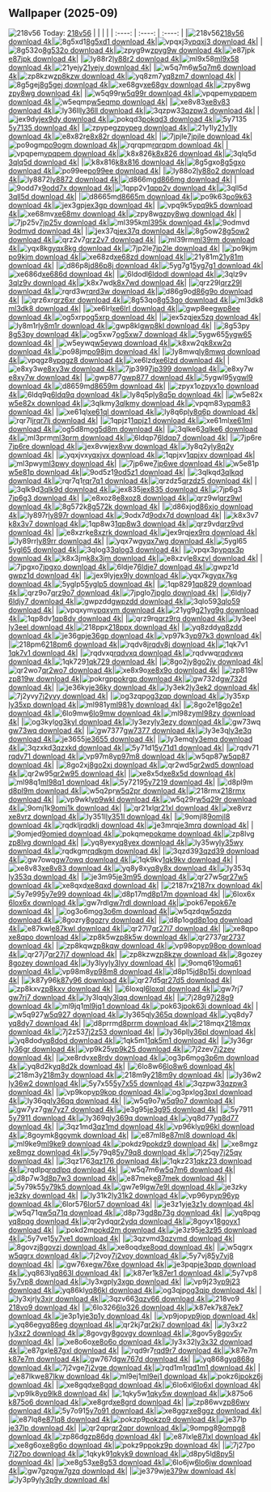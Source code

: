 ## Wallpaper (2025-09)
![218v56](https://w.wallhaven.cc/full/21/wallhaven-218v56.jpg) Today: [218v56](https://th.wallhaven.cc/small/21/218v56.jpg)
|      |      |      |
| :----: | :----: | :----: |
|![218v56](https://th.wallhaven.cc/small/21/218v56.jpg)[218v56 download 4k](https://wallhaven.cc/w/218v56)|![8g5xd1](https://th.wallhaven.cc/small/8g/8g5xd1.jpg)[8g5xd1 download 4k](https://wallhaven.cc/w/8g5xd1)|![vpqxj3](https://th.wallhaven.cc/small/vp/vpqxj3.jpg)[vpqxj3 download 4k](https://wallhaven.cc/w/vpqxj3)|
|![8g532o](https://th.wallhaven.cc/small/8g/8g532o.jpg)[8g532o download 4k](https://wallhaven.cc/w/8g532o)|![zpyg9w](https://th.wallhaven.cc/small/zp/zpyg9w.jpg)[zpyg9w download 4k](https://wallhaven.cc/w/zpyg9w)|![e87jpk](https://th.wallhaven.cc/small/e8/e87jpk.jpg)[e87jpk download 4k](https://wallhaven.cc/w/e87jpk)|
|![ly88r2](https://th.wallhaven.cc/small/ly/ly88r2.jpg)[ly88r2 download 4k](https://wallhaven.cc/w/ly88r2)|![ml9x58](https://th.wallhaven.cc/small/ml/ml9x58.jpg)[ml9x58 download 4k](https://wallhaven.cc/w/ml9x58)|![21yejy](https://th.wallhaven.cc/small/21/21yejy.jpg)[21yejy download 4k](https://wallhaven.cc/w/21yejy)|
|![w5q7m6](https://th.wallhaven.cc/small/w5/w5q7m6.jpg)[w5q7m6 download 4k](https://wallhaven.cc/w/w5q7m6)|![zp8kzw](https://th.wallhaven.cc/small/zp/zp8kzw.jpg)[zp8kzw download 4k](https://wallhaven.cc/w/zp8kzw)|![yq8zm7](https://th.wallhaven.cc/small/yq/yq8zm7.jpg)[yq8zm7 download 4k](https://wallhaven.cc/w/yq8zm7)|
|![8g5gej](https://th.wallhaven.cc/small/8g/8g5gej.jpg)[8g5gej download 4k](https://wallhaven.cc/w/8g5gej)|![xe68gv](https://th.wallhaven.cc/small/xe/xe68gv.jpg)[xe68gv download 4k](https://wallhaven.cc/w/xe68gv)|![zpy8wg](https://th.wallhaven.cc/small/zp/zpy8wg.jpg)[zpy8wg download 4k](https://wallhaven.cc/w/zpy8wg)|
|![w5q99r](https://th.wallhaven.cc/small/w5/w5q99r.jpg)[w5q99r download 4k](https://wallhaven.cc/w/w5q99r)|![vpqpem](https://th.wallhaven.cc/small/vp/vpqpem.jpg)[vpqpem download 4k](https://wallhaven.cc/w/vpqpem)|![w5eqmp](https://th.wallhaven.cc/small/w5/w5eqmp.jpg)[w5eqmp download 4k](https://wallhaven.cc/w/w5eqmp)|
|![xe8v83](https://th.wallhaven.cc/small/xe/xe8v83.jpg)[xe8v83 download 4k](https://wallhaven.cc/w/xe8v83)|![ly36ll](https://th.wallhaven.cc/small/ly/ly36ll.jpg)[ly36ll download 4k](https://wallhaven.cc/w/ly36ll)|![3qzpw3](https://th.wallhaven.cc/small/3q/3qzpw3.jpg)[3qzpw3 download 4k](https://wallhaven.cc/w/3qzpw3)|
|![jex9dy](https://th.wallhaven.cc/small/je/jex9dy.jpg)[jex9dy download 4k](https://wallhaven.cc/w/jex9dy)|![pokqd3](https://th.wallhaven.cc/small/po/pokqd3.jpg)[pokqd3 download 4k](https://wallhaven.cc/w/pokqd3)|![5y7135](https://th.wallhaven.cc/small/5y/5y7135.jpg)[5y7135 download 4k](https://wallhaven.cc/w/5y7135)|
|![zpypeg](https://th.wallhaven.cc/small/zp/zpypeg.jpg)[zpypeg download 4k](https://wallhaven.cc/w/zpypeg)|![21y1ly](https://th.wallhaven.cc/small/21/21y1ly.jpg)[21y1ly download 4k](https://wallhaven.cc/w/21y1ly)|![e8x82r](https://th.wallhaven.cc/small/e8/e8x82r.jpg)[e8x82r download 4k](https://wallhaven.cc/w/e8x82r)|
|![7jpjle](https://th.wallhaven.cc/small/7j/7jpjle.jpg)[7jpjle download 4k](https://wallhaven.cc/w/7jpjle)|![po9ogm](https://th.wallhaven.cc/small/po/po9ogm.jpg)[po9ogm download 4k](https://wallhaven.cc/w/po9ogm)|![rqrqpm](https://th.wallhaven.cc/small/rq/rqrqpm.jpg)[rqrqpm download 4k](https://wallhaven.cc/w/rqrqpm)|
|![vpqpem](https://th.wallhaven.cc/small/vp/vpqpem.jpg)[vpqpem download 4k](https://wallhaven.cc/w/vpqpem)|![k8x826](https://th.wallhaven.cc/small/k8/k8x826.jpg)[k8x826 download 4k](https://wallhaven.cc/w/k8x826)|![3qlq5d](https://th.wallhaven.cc/small/3q/3qlq5d.jpg)[3qlq5d download 4k](https://wallhaven.cc/w/3qlq5d)|
|![k8x816](https://th.wallhaven.cc/small/k8/k8x816.jpg)[k8x816 download 4k](https://wallhaven.cc/w/k8x816)|![8g5gxo](https://th.wallhaven.cc/small/8g/8g5gxo.jpg)[8g5gxo download 4k](https://wallhaven.cc/w/8g5gxo)|![po99ee](https://th.wallhaven.cc/small/po/po99ee.jpg)[po99ee download 4k](https://wallhaven.cc/w/po99ee)|
|![ly88o2](https://th.wallhaven.cc/small/ly/ly88o2.jpg)[ly88o2 download 4k](https://wallhaven.cc/w/ly88o2)|![ly8872](https://th.wallhaven.cc/small/ly/ly8872.jpg)[ly8872 download 4k](https://wallhaven.cc/w/ly8872)|![d866mg](https://th.wallhaven.cc/small/d8/d866mg.jpg)[d866mg download 4k](https://wallhaven.cc/w/d866mg)|
|![9odd7x](https://th.wallhaven.cc/small/9o/9odd7x.jpg)[9odd7x download 4k](https://wallhaven.cc/w/9odd7x)|![1qpp2v](https://th.wallhaven.cc/small/1q/1qpp2v.jpg)[1qpp2v download 4k](https://wallhaven.cc/w/1qpp2v)|![3qll5d](https://th.wallhaven.cc/small/3q/3qll5d.jpg)[3qll5d download 4k](https://wallhaven.cc/w/3qll5d)|
|![d8665m](https://th.wallhaven.cc/small/d8/d8665m.jpg)[d8665m download 4k](https://wallhaven.cc/w/d8665m)|![po9k63](https://th.wallhaven.cc/small/po/po9k63.jpg)[po9k63 download 4k](https://wallhaven.cc/w/po9k63)|![jex3gp](https://th.wallhaven.cc/small/je/jex3gp.jpg)[jex3gp download 4k](https://wallhaven.cc/w/jex3gp)|
|![vpq9k5](https://th.wallhaven.cc/small/vp/vpq9k5.jpg)[vpq9k5 download 4k](https://wallhaven.cc/w/vpq9k5)|![xe68mv](https://th.wallhaven.cc/small/xe/xe68mv.jpg)[xe68mv download 4k](https://wallhaven.cc/w/xe68mv)|![zpy8wg](https://th.wallhaven.cc/small/zp/zpy8wg.jpg)[zpy8wg download 4k](https://wallhaven.cc/w/zpy8wg)|
|![7jp25v](https://th.wallhaven.cc/small/7j/7jp25v.jpg)[7jp25v download 4k](https://wallhaven.cc/w/7jp25v)|![ml395k](https://th.wallhaven.cc/small/ml/ml395k.jpg)[ml395k download 4k](https://wallhaven.cc/w/ml395k)|![9odmvd](https://th.wallhaven.cc/small/9o/9odmvd.jpg)[9odmvd download 4k](https://wallhaven.cc/w/9odmvd)|
|![jex37q](https://th.wallhaven.cc/small/je/jex37q.jpg)[jex37q download 4k](https://wallhaven.cc/w/jex37q)|![8g5ow2](https://th.wallhaven.cc/small/8g/8g5ow2.jpg)[8g5ow2 download 4k](https://wallhaven.cc/w/8g5ow2)|![qrz2v7](https://th.wallhaven.cc/small/qr/qrz2v7.jpg)[qrz2v7 download 4k](https://wallhaven.cc/w/qrz2v7)|
|![ml39rm](https://th.wallhaven.cc/small/ml/ml39rm.jpg)[ml39rm download 4k](https://wallhaven.cc/w/ml39rm)|![yqx8kg](https://th.wallhaven.cc/small/yq/yqx8kg.jpg)[yqx8kg download 4k](https://wallhaven.cc/w/yqx8kg)|![7jp2le](https://th.wallhaven.cc/small/7j/7jp2le.jpg)[7jp2le download 4k](https://wallhaven.cc/w/7jp2le)|
|![po9kjm](https://th.wallhaven.cc/small/po/po9kjm.jpg)[po9kjm download 4k](https://wallhaven.cc/w/po9kjm)|![xe68zd](https://th.wallhaven.cc/small/xe/xe68zd.jpg)[xe68zd download 4k](https://wallhaven.cc/w/xe68zd)|![21y81m](https://th.wallhaven.cc/small/21/21y81m.jpg)[21y81m download 4k](https://wallhaven.cc/w/21y81m)|
|![d86p8j](https://th.wallhaven.cc/small/d8/d86p8j.jpg)[d86p8j download 4k](https://wallhaven.cc/w/d86p8j)|![5yg7g1](https://th.wallhaven.cc/small/5y/5yg7g1.jpg)[5yg7g1 download 4k](https://wallhaven.cc/w/5yg7g1)|![xe686d](https://th.wallhaven.cc/small/xe/xe686d.jpg)[xe686d download 4k](https://wallhaven.cc/w/xe686d)|
|![6ldodl](https://th.wallhaven.cc/small/6l/6ldodl.jpg)[6ldodl download 4k](https://wallhaven.cc/w/6ldodl)|![3qlz9v](https://th.wallhaven.cc/small/3q/3qlz9v.jpg)[3qlz9v download 4k](https://wallhaven.cc/w/3qlz9v)|![k8x7wd](https://th.wallhaven.cc/small/k8/k8x7wd.jpg)[k8x7wd download 4k](https://wallhaven.cc/w/k8x7wd)|
|![qrz29l](https://th.wallhaven.cc/small/qr/qrz29l.jpg)[qrz29l download 4k](https://wallhaven.cc/w/qrz29l)|![rqrd3w](https://th.wallhaven.cc/small/rq/rqrd3w.jpg)[rqrd3w download 4k](https://wallhaven.cc/w/rqrd3w)|![d86g9o](https://th.wallhaven.cc/small/d8/d86g9o.jpg)[d86g9o download 4k](https://wallhaven.cc/w/d86g9o)|
|![qrz6xr](https://th.wallhaven.cc/small/qr/qrz6xr.jpg)[qrz6xr download 4k](https://wallhaven.cc/w/qrz6xr)|![8g53qo](https://th.wallhaven.cc/small/8g/8g53qo.jpg)[8g53qo download 4k](https://wallhaven.cc/w/8g53qo)|![ml3dk8](https://th.wallhaven.cc/small/ml/ml3dk8.jpg)[ml3dk8 download 4k](https://wallhaven.cc/w/ml3dk8)|
|![xe6lrl](https://th.wallhaven.cc/small/xe/xe6lrl.jpg)[xe6lrl download 4k](https://wallhaven.cc/w/xe6lrl)|![gwp8ee](https://th.wallhaven.cc/small/gw/gwp8ee.jpg)[gwp8ee download 4k](https://wallhaven.cc/w/gwp8ee)|![og5xrp](https://th.wallhaven.cc/small/og/og5xrp.jpg)[og5xrp download 4k](https://wallhaven.cc/w/og5xrp)|
|![jex5zq](https://th.wallhaven.cc/small/je/jex5zq.jpg)[jex5zq download 4k](https://wallhaven.cc/w/jex5zq)|![ly8m1r](https://th.wallhaven.cc/small/ly/ly8m1r.jpg)[ly8m1r download 4k](https://wallhaven.cc/w/ly8m1r)|![gwp8kl](https://th.wallhaven.cc/small/gw/gwp8kl.jpg)[gwp8kl download 4k](https://wallhaven.cc/w/gwp8kl)|
|![8g53py](https://th.wallhaven.cc/small/8g/8g53py.jpg)[8g53py download 4k](https://wallhaven.cc/w/8g53py)|![og5xw7](https://th.wallhaven.cc/small/og/og5xw7.jpg)[og5xw7 download 4k](https://wallhaven.cc/w/og5xw7)|![5ygw65](https://th.wallhaven.cc/small/5y/5ygw65.jpg)[5ygw65 download 4k](https://wallhaven.cc/w/5ygw65)|
|![w5eywq](https://th.wallhaven.cc/small/w5/w5eywq.jpg)[w5eywq download 4k](https://wallhaven.cc/w/w5eywq)|![k8xw2q](https://th.wallhaven.cc/small/k8/k8xw2q.jpg)[k8xw2q download 4k](https://wallhaven.cc/w/k8xw2q)|![po98jm](https://th.wallhaven.cc/small/po/po98jm.jpg)[po98jm download 4k](https://wallhaven.cc/w/po98jm)|
|![ly8mwq](https://th.wallhaven.cc/small/ly/ly8mwq.jpg)[ly8mwq download 4k](https://wallhaven.cc/w/ly8mwq)|![vpqgz8](https://th.wallhaven.cc/small/vp/vpqgz8.jpg)[vpqgz8 download 4k](https://wallhaven.cc/w/vpqgz8)|![xe6lzd](https://th.wallhaven.cc/small/xe/xe6lzd.jpg)[xe6lzd download 4k](https://wallhaven.cc/w/xe6lzd)|
|![e8xy3w](https://th.wallhaven.cc/small/e8/e8xy3w.jpg)[e8xy3w download 4k](https://wallhaven.cc/w/e8xy3w)|![7jp399](https://th.wallhaven.cc/small/7j/7jp399.jpg)[7jp399 download 4k](https://wallhaven.cc/w/7jp399)|![e8xy7w](https://th.wallhaven.cc/small/e8/e8xy7w.jpg)[e8xy7w download 4k](https://wallhaven.cc/w/e8xy7w)|
|![gwp877](https://th.wallhaven.cc/small/gw/gwp877.jpg)[gwp877 download 4k](https://wallhaven.cc/w/gwp877)|![5ygwl9](https://th.wallhaven.cc/small/5y/5ygwl9.jpg)[5ygwl9 download 4k](https://wallhaven.cc/w/5ygwl9)|![d8659m](https://th.wallhaven.cc/small/d8/d8659m.jpg)[d8659m download 4k](https://wallhaven.cc/w/d8659m)|
|![zpyx1o](https://th.wallhaven.cc/small/zp/zpyx1o.jpg)[zpyx1o download 4k](https://wallhaven.cc/w/zpyx1o)|![6ldq9q](https://th.wallhaven.cc/small/6l/6ldq9q.jpg)[6ldq9q download 4k](https://wallhaven.cc/w/6ldq9q)|![ly8q5p](https://th.wallhaven.cc/small/ly/ly8q5p.jpg)[ly8q5p download 4k](https://wallhaven.cc/w/ly8q5p)|
|![w5e82x](https://th.wallhaven.cc/small/w5/w5e82x.jpg)[w5e82x download 4k](https://wallhaven.cc/w/w5e82x)|![3qlkmy](https://th.wallhaven.cc/small/3q/3qlkmy.jpg)[3qlkmy download 4k](https://wallhaven.cc/w/3qlkmy)|![vpqm83](https://th.wallhaven.cc/small/vp/vpqm83.jpg)[vpqm83 download 4k](https://wallhaven.cc/w/vpqm83)|
|![xe61ql](https://th.wallhaven.cc/small/xe/xe61ql.jpg)[xe61ql download 4k](https://wallhaven.cc/w/xe61ql)|![ly8q6p](https://th.wallhaven.cc/small/ly/ly8q6p.jpg)[ly8q6p download 4k](https://wallhaven.cc/w/ly8q6p)|![rqr7lj](https://th.wallhaven.cc/small/rq/rqr7lj.jpg)[rqr7lj download 4k](https://wallhaven.cc/w/rqr7lj)|
|![1qpjz1](https://th.wallhaven.cc/small/1q/1qpjz1.jpg)[1qpjz1 download 4k](https://wallhaven.cc/w/1qpjz1)|![xe61ml](https://th.wallhaven.cc/small/xe/xe61ml.jpg)[xe61ml download 4k](https://wallhaven.cc/w/xe61ml)|![og5d8m](https://th.wallhaven.cc/small/og/og5d8m.jpg)[og5d8m download 4k](https://wallhaven.cc/w/og5d8m)|
|![3qlke6](https://th.wallhaven.cc/small/3q/3qlke6.jpg)[3qlke6 download 4k](https://wallhaven.cc/w/3qlke6)|![ml3prm](https://th.wallhaven.cc/small/ml/ml3prm.jpg)[ml3prm download 4k](https://wallhaven.cc/w/ml3prm)|![6ldqp7](https://th.wallhaven.cc/small/6l/6ldqp7.jpg)[6ldqp7 download 4k](https://wallhaven.cc/w/6ldqp7)|
|![7jp6re](https://th.wallhaven.cc/small/7j/7jp6re.jpg)[7jp6re download 4k](https://wallhaven.cc/w/7jp6re)|![jex8vw](https://th.wallhaven.cc/small/je/jex8vw.jpg)[jex8vw download 4k](https://wallhaven.cc/w/jex8vw)|![ly8q2y](https://th.wallhaven.cc/small/ly/ly8q2y.jpg)[ly8q2y download 4k](https://wallhaven.cc/w/ly8q2y)|
|![yqxjvx](https://th.wallhaven.cc/small/yq/yqxjvx.jpg)[yqxjvx download 4k](https://wallhaven.cc/w/yqxjvx)|![1qpjxv](https://th.wallhaven.cc/small/1q/1qpjxv.jpg)[1qpjxv download 4k](https://wallhaven.cc/w/1qpjxv)|![ml3pwy](https://th.wallhaven.cc/small/ml/ml3pwy.jpg)[ml3pwy download 4k](https://wallhaven.cc/w/ml3pwy)|
|![7jp6we](https://th.wallhaven.cc/small/7j/7jp6we.jpg)[7jp6we download 4k](https://wallhaven.cc/w/7jp6we)|![w5e81p](https://th.wallhaven.cc/small/w5/w5e81p.jpg)[w5e81p download 4k](https://wallhaven.cc/w/w5e81p)|![9od5z1](https://th.wallhaven.cc/small/9o/9od5z1.jpg)[9od5z1 download 4k](https://wallhaven.cc/w/9od5z1)|
|![3qlkqd](https://th.wallhaven.cc/small/3q/3qlkqd.jpg)[3qlkqd download 4k](https://wallhaven.cc/w/3qlkqd)|![rqr7q1](https://th.wallhaven.cc/small/rq/rqr7q1.jpg)[rqr7q1 download 4k](https://wallhaven.cc/w/rqr7q1)|![qrzdz5](https://th.wallhaven.cc/small/qr/qrzdz5.jpg)[qrzdz5 download 4k](https://wallhaven.cc/w/qrzdz5)|
|![3qlk9d](https://th.wallhaven.cc/small/3q/3qlk9d.jpg)[3qlk9d download 4k](https://wallhaven.cc/w/3qlk9d)|![jex835](https://th.wallhaven.cc/small/je/jex835.jpg)[jex835 download 4k](https://wallhaven.cc/w/jex835)|![7jp6g3](https://th.wallhaven.cc/small/7j/7jp6g3.jpg)[7jp6g3 download 4k](https://wallhaven.cc/w/7jp6g3)|
|![e8xoz8](https://th.wallhaven.cc/small/e8/e8xoz8.jpg)[e8xoz8 download 4k](https://wallhaven.cc/w/e8xoz8)|![qrz9wl](https://th.wallhaven.cc/small/qr/qrz9wl.jpg)[qrz9wl download 4k](https://wallhaven.cc/w/qrz9wl)|![8g572k](https://th.wallhaven.cc/small/8g/8g572k.jpg)[8g572k download 4k](https://wallhaven.cc/w/8g572k)|
|![d86xjo](https://th.wallhaven.cc/small/d8/d86xjo.jpg)[d86xjo download 4k](https://wallhaven.cc/w/d86xjo)|![ly897r](https://th.wallhaven.cc/small/ly/ly897r.jpg)[ly897r download 4k](https://wallhaven.cc/w/ly897r)|![9odx7d](https://th.wallhaven.cc/small/9o/9odx7d.jpg)[9odx7d download 4k](https://wallhaven.cc/w/9odx7d)|
|![k8x3v7](https://th.wallhaven.cc/small/k8/k8x3v7.jpg)[k8x3v7 download 4k](https://wallhaven.cc/w/k8x3v7)|![1qp8w3](https://th.wallhaven.cc/small/1q/1qp8w3.jpg)[1qp8w3 download 4k](https://wallhaven.cc/w/1qp8w3)|![qrz9vd](https://th.wallhaven.cc/small/qr/qrz9vd.jpg)[qrz9vd download 4k](https://wallhaven.cc/w/qrz9vd)|
|![e8xzrk](https://th.wallhaven.cc/small/e8/e8xzrk.jpg)[e8xzrk download 4k](https://wallhaven.cc/w/e8xzrk)|![jex9rq](https://th.wallhaven.cc/small/je/jex9rq.jpg)[jex9rq download 4k](https://wallhaven.cc/w/jex9rq)|![ly89rr](https://th.wallhaven.cc/small/ly/ly89rr.jpg)[ly89rr download 4k](https://wallhaven.cc/w/ly89rr)|
|![yqx7wg](https://th.wallhaven.cc/small/yq/yqx7wg.jpg)[yqx7wg download 4k](https://wallhaven.cc/w/yqx7wg)|![5ygl65](https://th.wallhaven.cc/small/5y/5ygl65.jpg)[5ygl65 download 4k](https://wallhaven.cc/w/5ygl65)|![3qlog3](https://th.wallhaven.cc/small/3q/3qlog3.jpg)[3qlog3 download 4k](https://wallhaven.cc/w/3qlog3)|
|![vpqx3p](https://th.wallhaven.cc/small/vp/vpqx3p.jpg)[vpqx3p download 4k](https://wallhaven.cc/w/vpqx3p)|![k8x3jm](https://th.wallhaven.cc/small/k8/k8x3jm.jpg)[k8x3jm download 4k](https://wallhaven.cc/w/k8x3jm)|![e8xzvl](https://th.wallhaven.cc/small/e8/e8xzvl.jpg)[e8xzvl download 4k](https://wallhaven.cc/w/e8xzvl)|
|![7jpgxo](https://th.wallhaven.cc/small/7j/7jpgxo.jpg)[7jpgxo download 4k](https://wallhaven.cc/w/7jpgxo)|![6ldje7](https://th.wallhaven.cc/small/6l/6ldje7.jpg)[6ldje7 download 4k](https://wallhaven.cc/w/6ldje7)|![gwpz1d](https://th.wallhaven.cc/small/gw/gwpz1d.jpg)[gwpz1d download 4k](https://wallhaven.cc/w/gwpz1d)|
|![jex9ly](https://th.wallhaven.cc/small/je/jex9ly.jpg)[jex9ly download 4k](https://wallhaven.cc/w/jex9ly)|![yqx7kg](https://th.wallhaven.cc/small/yq/yqx7kg.jpg)[yqx7kg download 4k](https://wallhaven.cc/w/yqx7kg)|![5yglp5](https://th.wallhaven.cc/small/5y/5yglp5.jpg)[5yglp5 download 4k](https://wallhaven.cc/w/5yglp5)|
|![1qp829](https://th.wallhaven.cc/small/1q/1qp829.jpg)[1qp829 download 4k](https://wallhaven.cc/w/1qp829)|![qrz9o7](https://th.wallhaven.cc/small/qr/qrz9o7.jpg)[qrz9o7 download 4k](https://wallhaven.cc/w/qrz9o7)|![7jpglo](https://th.wallhaven.cc/small/7j/7jpglo.jpg)[7jpglo download 4k](https://wallhaven.cc/w/7jpglo)|
|![6ldjy7](https://th.wallhaven.cc/small/6l/6ldjy7.jpg)[6ldjy7 download 4k](https://wallhaven.cc/w/6ldjy7)|![gwpzdd](https://th.wallhaven.cc/small/gw/gwpzdd.jpg)[gwpzdd download 4k](https://wallhaven.cc/w/gwpzdd)|![3qlo59](https://th.wallhaven.cc/small/3q/3qlo59.jpg)[3qlo59 download 4k](https://wallhaven.cc/w/3qlo59)|
|![vpqxym](https://th.wallhaven.cc/small/vp/vpqxym.jpg)[vpqxym download 4k](https://wallhaven.cc/w/vpqxym)|![21yg9g](https://th.wallhaven.cc/small/21/21yg9g.jpg)[21yg9g download 4k](https://wallhaven.cc/w/21yg9g)|![1qp8dv](https://th.wallhaven.cc/small/1q/1qp8dv.jpg)[1qp8dv download 4k](https://wallhaven.cc/w/1qp8dv)|
|![qrz9rq](https://th.wallhaven.cc/small/qr/qrz9rq.jpg)[qrz9rq download 4k](https://wallhaven.cc/w/qrz9rq)|![ly3eel](https://th.wallhaven.cc/small/ly/ly3eel.jpg)[ly3eel download 4k](https://wallhaven.cc/w/ly3eel)|![218ppx](https://th.wallhaven.cc/small/21/218ppx.jpg)[218ppx download 4k](https://wallhaven.cc/w/218ppx)|
|![yq8zdd](https://th.wallhaven.cc/small/yq/yq8zdd.jpg)[yq8zdd download 4k](https://wallhaven.cc/w/yq8zdd)|![je36gp](https://th.wallhaven.cc/small/je/je36gp.jpg)[je36gp download 4k](https://wallhaven.cc/w/je36gp)|![vp97k3](https://th.wallhaven.cc/small/vp/vp97k3.jpg)[vp97k3 download 4k](https://wallhaven.cc/w/vp97k3)|
|![218pm6](https://th.wallhaven.cc/small/21/218pm6.jpg)[218pm6 download 4k](https://wallhaven.cc/w/218pm6)|![rqdv8j](https://th.wallhaven.cc/small/rq/rqdv8j.jpg)[rqdv8j download 4k](https://wallhaven.cc/w/rqdv8j)|![1qk7v1](https://th.wallhaven.cc/small/1q/1qk7v1.jpg)[1qk7v1 download 4k](https://wallhaven.cc/w/1qk7v1)|
|![rqdvxq](https://th.wallhaven.cc/small/rq/rqdvxq.jpg)[rqdvxq download 4k](https://wallhaven.cc/w/rqdvxq)|![rqdvwq](https://th.wallhaven.cc/small/rq/rqdvwq.jpg)[rqdvwq download 4k](https://wallhaven.cc/w/rqdvwq)|![1qk729](https://th.wallhaven.cc/small/1q/1qk729.jpg)[1qk729 download 4k](https://wallhaven.cc/w/1qk729)|
|![8go2jy](https://th.wallhaven.cc/small/8g/8go2jy.jpg)[8go2jy download 4k](https://wallhaven.cc/w/8go2jy)|![qr2wo7](https://th.wallhaven.cc/small/qr/qr2wo7.jpg)[qr2wo7 download 4k](https://wallhaven.cc/w/qr2wo7)|![xe8x9o](https://th.wallhaven.cc/small/xe/xe8x9o.jpg)[xe8x9o download 4k](https://wallhaven.cc/w/xe8x9o)|
|![zp819w](https://th.wallhaven.cc/small/zp/zp819w.jpg)[zp819w download 4k](https://wallhaven.cc/w/zp819w)|![pokrgp](https://th.wallhaven.cc/small/po/pokrgp.jpg)[pokrgp download 4k](https://wallhaven.cc/w/pokrgp)|![gw732d](https://th.wallhaven.cc/small/gw/gw732d.jpg)[gw732d download 4k](https://wallhaven.cc/w/gw732d)|
|![je36ky](https://th.wallhaven.cc/small/je/je36ky.jpg)[je36ky download 4k](https://wallhaven.cc/w/je36ky)|![ly3ek2](https://th.wallhaven.cc/small/ly/ly3ek2.jpg)[ly3ek2 download 4k](https://wallhaven.cc/w/ly3ek2)|![7j2yvy](https://th.wallhaven.cc/small/7j/7j2yvy.jpg)[7j2yvy download 4k](https://wallhaven.cc/w/7j2yvy)|
|![og3zqp](https://th.wallhaven.cc/small/og/og3zqp.jpg)[og3zqp download 4k](https://wallhaven.cc/w/og3zqp)|![ly35xp](https://th.wallhaven.cc/small/ly/ly35xp.jpg)[ly35xp download 4k](https://wallhaven.cc/w/ly35xp)|![ml981y](https://th.wallhaven.cc/small/ml/ml981y.jpg)[ml981y download 4k](https://wallhaven.cc/w/ml981y)|
|![8go2e1](https://th.wallhaven.cc/small/8g/8go2e1.jpg)[8go2e1 download 4k](https://wallhaven.cc/w/8go2e1)|![6lo9mw](https://th.wallhaven.cc/small/6l/6lo9mw.jpg)[6lo9mw download 4k](https://wallhaven.cc/w/6lo9mw)|![ml98zy](https://th.wallhaven.cc/small/ml/ml98zy.jpg)[ml98zy download 4k](https://wallhaven.cc/w/ml98zy)|
|![og3kyl](https://th.wallhaven.cc/small/og/og3kyl.jpg)[og3kyl download 4k](https://wallhaven.cc/w/og3kyl)|![ly3ezy](https://th.wallhaven.cc/small/ly/ly3ezy.jpg)[ly3ezy download 4k](https://wallhaven.cc/w/ly3ezy)|![gw73wq](https://th.wallhaven.cc/small/gw/gw73wq.jpg)[gw73wq download 4k](https://wallhaven.cc/w/gw73wq)|
|![gw7377](https://th.wallhaven.cc/small/gw/gw7377.jpg)[gw7377 download 4k](https://wallhaven.cc/w/gw7377)|![ly3e3q](https://th.wallhaven.cc/small/ly/ly3e3q.jpg)[ly3e3q download 4k](https://wallhaven.cc/w/ly3e3q)|![je3655](https://th.wallhaven.cc/small/je/je3655.jpg)[je3655 download 4k](https://wallhaven.cc/w/je3655)|
|![ly3emq](https://th.wallhaven.cc/small/ly/ly3emq.jpg)[ly3emq download 4k](https://wallhaven.cc/w/ly3emq)|![3qzxkd](https://th.wallhaven.cc/small/3q/3qzxkd.jpg)[3qzxkd download 4k](https://wallhaven.cc/w/3qzxkd)|![5y71d1](https://th.wallhaven.cc/small/5y/5y71d1.jpg)[5y71d1 download 4k](https://wallhaven.cc/w/5y71d1)|
|![rqdv71](https://th.wallhaven.cc/small/rq/rqdv71.jpg)[rqdv71 download 4k](https://wallhaven.cc/w/rqdv71)|![vp97m8](https://th.wallhaven.cc/small/vp/vp97m8.jpg)[vp97m8 download 4k](https://wallhaven.cc/w/vp97m8)|![w5qp87](https://th.wallhaven.cc/small/w5/w5qp87.jpg)[w5qp87 download 4k](https://wallhaven.cc/w/w5qp87)|
|![8go2xj](https://th.wallhaven.cc/small/8g/8go2xj.jpg)[8go2xj download 4k](https://wallhaven.cc/w/8go2xj)|![qr2wd5](https://th.wallhaven.cc/small/qr/qr2wd5.jpg)[qr2wd5 download 4k](https://wallhaven.cc/w/qr2wd5)|![qr2w95](https://th.wallhaven.cc/small/qr/qr2w95.jpg)[qr2w95 download 4k](https://wallhaven.cc/w/qr2w95)|
|![xe8x5d](https://th.wallhaven.cc/small/xe/xe8x5d.jpg)[xe8x5d download 4k](https://wallhaven.cc/w/xe8x5d)|![ml98q1](https://th.wallhaven.cc/small/ml/ml98q1.jpg)[ml98q1 download 4k](https://wallhaven.cc/w/ml98q1)|![5y7219](https://th.wallhaven.cc/small/5y/5y7219.jpg)[5y7219 download 4k](https://wallhaven.cc/w/5y7219)|
|![d8pl9m](https://th.wallhaven.cc/small/d8/d8pl9m.jpg)[d8pl9m download 4k](https://wallhaven.cc/w/d8pl9m)|![w5q2pr](https://th.wallhaven.cc/small/w5/w5q2pr.jpg)[w5q2pr download 4k](https://wallhaven.cc/w/w5q2pr)|![218rmx](https://th.wallhaven.cc/small/21/218rmx.jpg)[218rmx download 4k](https://wallhaven.cc/w/218rmx)|
|![vp9wkl](https://th.wallhaven.cc/small/vp/vp9wkl.jpg)[vp9wkl download 4k](https://wallhaven.cc/w/vp9wkl)|![w5q29r](https://th.wallhaven.cc/small/w5/w5q29r.jpg)[w5q29r download 4k](https://wallhaven.cc/w/w5q29r)|![9omj1k](https://th.wallhaven.cc/small/9o/9omj1k.jpg)[9omj1k download 4k](https://wallhaven.cc/w/9omj1k)|
|![qr21xl](https://th.wallhaven.cc/small/qr/qr21xl.jpg)[qr21xl download 4k](https://wallhaven.cc/w/qr21xl)|![xe8vrz](https://th.wallhaven.cc/small/xe/xe8vrz.jpg)[xe8vrz download 4k](https://wallhaven.cc/w/xe8vrz)|![ly351l](https://th.wallhaven.cc/small/ly/ly351l.jpg)[ly351l download 4k](https://wallhaven.cc/w/ly351l)|
|![9omjl8](https://th.wallhaven.cc/small/9o/9omjl8.jpg)[9omjl8 download 4k](https://wallhaven.cc/w/9omjl8)|![rqdklj](https://th.wallhaven.cc/small/rq/rqdklj.jpg)[rqdklj download 4k](https://wallhaven.cc/w/rqdklj)|![je3mrq](https://th.wallhaven.cc/small/je/je3mrq.jpg)[je3mrq download 4k](https://wallhaven.cc/w/je3mrq)|
|![9omjed](https://th.wallhaven.cc/small/9o/9omjed.jpg)[9omjed download 4k](https://wallhaven.cc/w/9omjed)|![pokqme](https://th.wallhaven.cc/small/po/pokqme.jpg)[pokqme download 4k](https://wallhaven.cc/w/pokqme)|![zp8lvg](https://th.wallhaven.cc/small/zp/zp8lvg.jpg)[zp8lvg download 4k](https://wallhaven.cc/w/zp8lvg)|
|![yq8yex](https://th.wallhaven.cc/small/yq/yq8yex.jpg)[yq8yex download 4k](https://wallhaven.cc/w/yq8yex)|![ly35wy](https://th.wallhaven.cc/small/ly/ly35wy.jpg)[ly35wy download 4k](https://wallhaven.cc/w/ly35wy)|![rqdkgm](https://th.wallhaven.cc/small/rq/rqdkgm.jpg)[rqdkgm download 4k](https://wallhaven.cc/w/rqdkgm)|
|![3qzd39](https://th.wallhaven.cc/small/3q/3qzd39.jpg)[3qzd39 download 4k](https://wallhaven.cc/w/3qzd39)|![gw7owq](https://th.wallhaven.cc/small/gw/gw7owq.jpg)[gw7owq download 4k](https://wallhaven.cc/w/gw7owq)|![1qk9kv](https://th.wallhaven.cc/small/1q/1qk9kv.jpg)[1qk9kv download 4k](https://wallhaven.cc/w/1qk9kv)|
|![xe8v83](https://th.wallhaven.cc/small/xe/xe8v83.jpg)[xe8v83 download 4k](https://wallhaven.cc/w/xe8v83)|![yq8y8x](https://th.wallhaven.cc/small/yq/yq8y8x.jpg)[yq8y8x download 4k](https://wallhaven.cc/w/yq8y8x)|![ly353q](https://th.wallhaven.cc/small/ly/ly353q.jpg)[ly353q download 4k](https://wallhaven.cc/w/ly353q)|
|![je3m95](https://th.wallhaven.cc/small/je/je3m95.jpg)[je3m95 download 4k](https://wallhaven.cc/w/je3m95)|![qr27w5](https://th.wallhaven.cc/small/qr/qr27w5.jpg)[qr27w5 download 4k](https://wallhaven.cc/w/qr27w5)|![xe8qxd](https://th.wallhaven.cc/small/xe/xe8qxd.jpg)[xe8qxd download 4k](https://wallhaven.cc/w/xe8qxd)|
|![2187rx](https://th.wallhaven.cc/small/21/2187rx.jpg)[2187rx download 4k](https://wallhaven.cc/w/2187rx)|![5y7e99](https://th.wallhaven.cc/small/5y/5y7e99.jpg)[5y7e99 download 4k](https://wallhaven.cc/w/5y7e99)|![d8p17m](https://th.wallhaven.cc/small/d8/d8p17m.jpg)[d8p17m download 4k](https://wallhaven.cc/w/d8p17m)|
|![6lox6x](https://th.wallhaven.cc/small/6l/6lox6x.jpg)[6lox6x download 4k](https://wallhaven.cc/w/6lox6x)|![gw7rdl](https://th.wallhaven.cc/small/gw/gw7rdl.jpg)[gw7rdl download 4k](https://wallhaven.cc/w/gw7rdl)|![pok67e](https://th.wallhaven.cc/small/po/pok67e.jpg)[pok67e download 4k](https://wallhaven.cc/w/pok67e)|
|![og3o6m](https://th.wallhaven.cc/small/og/og3o6m.jpg)[og3o6m download 4k](https://wallhaven.cc/w/og3o6m)|![w5qzdq](https://th.wallhaven.cc/small/w5/w5qzdq.jpg)[w5qzdq download 4k](https://wallhaven.cc/w/w5qzdq)|![8gozry](https://th.wallhaven.cc/small/8g/8gozry.jpg)[8gozry download 4k](https://wallhaven.cc/w/8gozry)|
|![d8p1og](https://th.wallhaven.cc/small/d8/d8p1og.jpg)[d8p1og download 4k](https://wallhaven.cc/w/d8p1og)|![e87kwl](https://th.wallhaven.cc/small/e8/e87kwl.jpg)[e87kwl download 4k](https://wallhaven.cc/w/e87kwl)|![qr27l7](https://th.wallhaven.cc/small/qr/qr27l7.jpg)[qr27l7 download 4k](https://wallhaven.cc/w/qr27l7)|
|![xe8qpo](https://th.wallhaven.cc/small/xe/xe8qpo.jpg)[xe8qpo download 4k](https://wallhaven.cc/w/xe8qpo)|![zp8k5w](https://th.wallhaven.cc/small/zp/zp8k5w.jpg)[zp8k5w download 4k](https://wallhaven.cc/w/zp8k5w)|![qr2737](https://th.wallhaven.cc/small/qr/qr2737.jpg)[qr2737 download 4k](https://wallhaven.cc/w/qr2737)|
|![zp8kqw](https://th.wallhaven.cc/small/zp/zp8kqw.jpg)[zp8kqw download 4k](https://wallhaven.cc/w/zp8kqw)|![vp98op](https://th.wallhaven.cc/small/vp/vp98op.jpg)[vp98op download 4k](https://wallhaven.cc/w/vp98op)|![qr27j7](https://th.wallhaven.cc/small/qr/qr27j7.jpg)[qr27j7 download 4k](https://wallhaven.cc/w/qr27j7)|
|![zp8kzw](https://th.wallhaven.cc/small/zp/zp8kzw.jpg)[zp8kzw download 4k](https://wallhaven.cc/w/zp8kzw)|![8gozey](https://th.wallhaven.cc/small/8g/8gozey.jpg)[8gozey download 4k](https://wallhaven.cc/w/8gozey)|![ly3lyy](https://th.wallhaven.cc/small/ly/ly3lyy.jpg)[ly3lyy download 4k](https://wallhaven.cc/w/ly3lyy)|
|![9omq61](https://th.wallhaven.cc/small/9o/9omq61.jpg)[9omq61 download 4k](https://wallhaven.cc/w/9omq61)|![vp98m8](https://th.wallhaven.cc/small/vp/vp98m8.jpg)[vp98m8 download 4k](https://wallhaven.cc/w/vp98m8)|![d8p15j](https://th.wallhaven.cc/small/d8/d8p15j.jpg)[d8p15j download 4k](https://wallhaven.cc/w/d8p15j)|
|![k87y96](https://th.wallhaven.cc/small/k8/k87y96.jpg)[k87y96 download 4k](https://wallhaven.cc/w/k87y96)|![qr27d5](https://th.wallhaven.cc/small/qr/qr27d5.jpg)[qr27d5 download 4k](https://wallhaven.cc/w/qr27d5)|![zp8kxv](https://th.wallhaven.cc/small/zp/zp8kxv.jpg)[zp8kxv download 4k](https://wallhaven.cc/w/zp8kxv)|
|![6loxql](https://th.wallhaven.cc/small/6l/6loxql.jpg)[6loxql download 4k](https://wallhaven.cc/w/6loxql)|![gw7rj7](https://th.wallhaven.cc/small/gw/gw7rj7.jpg)[gw7rj7 download 4k](https://wallhaven.cc/w/gw7rj7)|![ly3lqq](https://th.wallhaven.cc/small/ly/ly3lqq.jpg)[ly3lqq download 4k](https://wallhaven.cc/w/ly3lqq)|
|![7j28g9](https://th.wallhaven.cc/small/7j/7j28g9.jpg)[7j28g9 download 4k](https://wallhaven.cc/w/7j28g9)|![ml9jq1](https://th.wallhaven.cc/small/ml/ml9jq1.jpg)[ml9jq1 download 4k](https://wallhaven.cc/w/ml9jq1)|![pok63j](https://th.wallhaven.cc/small/po/pok63j.jpg)[pok63j download 4k](https://wallhaven.cc/w/pok63j)|
|![w5q927](https://th.wallhaven.cc/small/w5/w5q927.jpg)[w5q927 download 4k](https://wallhaven.cc/w/w5q927)|![ly365q](https://th.wallhaven.cc/small/ly/ly365q.jpg)[ly365q download 4k](https://wallhaven.cc/w/ly365q)|![yq8dy7](https://th.wallhaven.cc/small/yq/yq8dy7.jpg)[yq8dy7 download 4k](https://wallhaven.cc/w/yq8dy7)|
|![d8prrm](https://th.wallhaven.cc/small/d8/d8prrm.jpg)[d8prrm download 4k](https://wallhaven.cc/w/d8prrm)|![218mqx](https://th.wallhaven.cc/small/21/218mqx.jpg)[218mqx download 4k](https://wallhaven.cc/w/218mqx)|![7j2z53](https://th.wallhaven.cc/small/7j/7j2z53.jpg)[7j2z53 download 4k](https://wallhaven.cc/w/7j2z53)|
|![ly36pl](https://th.wallhaven.cc/small/ly/ly36pl.jpg)[ly36pl download 4k](https://wallhaven.cc/w/ly36pl)|![yq8dod](https://th.wallhaven.cc/small/yq/yq8dod.jpg)[yq8dod download 4k](https://wallhaven.cc/w/yq8dod)|![1qk5m1](https://th.wallhaven.cc/small/1q/1qk5m1.jpg)[1qk5m1 download 4k](https://wallhaven.cc/w/1qk5m1)|
|![ly36gr](https://th.wallhaven.cc/small/ly/ly36gr.jpg)[ly36gr download 4k](https://wallhaven.cc/w/ly36gr)|![vp9k25](https://th.wallhaven.cc/small/vp/vp9k25.jpg)[vp9k25 download 4k](https://wallhaven.cc/w/vp9k25)|![7j2zev](https://th.wallhaven.cc/small/7j/7j2zev.jpg)[7j2zev download 4k](https://wallhaven.cc/w/7j2zev)|
|![xe8rdv](https://th.wallhaven.cc/small/xe/xe8rdv.jpg)[xe8rdv download 4k](https://wallhaven.cc/w/xe8rdv)|![og3p6m](https://th.wallhaven.cc/small/og/og3p6m.jpg)[og3p6m download 4k](https://wallhaven.cc/w/og3p6m)|![yq8d2k](https://th.wallhaven.cc/small/yq/yq8d2k.jpg)[yq8d2k download 4k](https://wallhaven.cc/w/yq8d2k)|
|![6lo8w6](https://th.wallhaven.cc/small/6l/6lo8w6.jpg)[6lo8w6 download 4k](https://wallhaven.cc/w/6lo8w6)|![218m3y](https://th.wallhaven.cc/small/21/218m3y.jpg)[218m3y download 4k](https://wallhaven.cc/w/218m3y)|![218m9y](https://th.wallhaven.cc/small/21/218m9y.jpg)[218m9y download 4k](https://wallhaven.cc/w/218m9y)|
|![ly36w2](https://th.wallhaven.cc/small/ly/ly36w2.jpg)[ly36w2 download 4k](https://wallhaven.cc/w/ly36w2)|![5y7x55](https://th.wallhaven.cc/small/5y/5y7x55.jpg)[5y7x55 download 4k](https://wallhaven.cc/w/5y7x55)|![3qzpw3](https://th.wallhaven.cc/small/3q/3qzpw3.jpg)[3qzpw3 download 4k](https://wallhaven.cc/w/3qzpw3)|
|![vp9kop](https://th.wallhaven.cc/small/vp/vp9kop.jpg)[vp9kop download 4k](https://wallhaven.cc/w/vp9kop)|![og3pxl](https://th.wallhaven.cc/small/og/og3pxl.jpg)[og3pxl download 4k](https://wallhaven.cc/w/og3pxl)|![ly36qq](https://th.wallhaven.cc/small/ly/ly36qq.jpg)[ly36qq download 4k](https://wallhaven.cc/w/ly36qq)|
|![w5q9o7](https://th.wallhaven.cc/small/w5/w5q9o7.jpg)[w5q9o7 download 4k](https://wallhaven.cc/w/w5q9o7)|![gw7yz7](https://th.wallhaven.cc/small/gw/gw7yz7.jpg)[gw7yz7 download 4k](https://wallhaven.cc/w/gw7yz7)|![je3g95](https://th.wallhaven.cc/small/je/je3g95.jpg)[je3g95 download 4k](https://wallhaven.cc/w/je3g95)|
|![5y7911](https://th.wallhaven.cc/small/5y/5y7911.jpg)[5y7911 download 4k](https://wallhaven.cc/w/5y7911)|![ly369q](https://th.wallhaven.cc/small/ly/ly369q.jpg)[ly369q download 4k](https://wallhaven.cc/w/ly369q)|![yq8d77](https://th.wallhaven.cc/small/yq/yq8d77.jpg)[yq8d77 download 4k](https://wallhaven.cc/w/yq8d77)|
|![3qz1md](https://th.wallhaven.cc/small/3q/3qz1md.jpg)[3qz1md download 4k](https://wallhaven.cc/w/3qz1md)|![vp96kl](https://th.wallhaven.cc/small/vp/vp96kl.jpg)[vp96kl download 4k](https://wallhaven.cc/w/vp96kl)|![8goymk](https://th.wallhaven.cc/small/8g/8goymk.jpg)[8goymk download 4k](https://wallhaven.cc/w/8goymk)|
|![e87ml8](https://th.wallhaven.cc/small/e8/e87ml8.jpg)[e87ml8 download 4k](https://wallhaven.cc/w/e87ml8)|![ml9ke9](https://th.wallhaven.cc/small/ml/ml9ke9.jpg)[ml9ke9 download 4k](https://wallhaven.cc/w/ml9ke9)|![pokdz9](https://th.wallhaven.cc/small/po/pokdz9.jpg)[pokdz9 download 4k](https://wallhaven.cc/w/pokdz9)|
|![xe8mgz](https://th.wallhaven.cc/small/xe/xe8mgz.jpg)[xe8mgz download 4k](https://wallhaven.cc/w/xe8mgz)|![5y79q8](https://th.wallhaven.cc/small/5y/5y79q8.jpg)[5y79q8 download 4k](https://wallhaven.cc/w/5y79q8)|![7j25qy](https://th.wallhaven.cc/small/7j/7j25qy.jpg)[7j25qy download 4k](https://wallhaven.cc/w/7j25qy)|
|![3qz176](https://th.wallhaven.cc/small/3q/3qz176.jpg)[3qz176 download 4k](https://wallhaven.cc/w/3qz176)|![1qkz23](https://th.wallhaven.cc/small/1q/1qkz23.jpg)[1qkz23 download 4k](https://wallhaven.cc/w/1qkz23)|![rqdlpq](https://th.wallhaven.cc/small/rq/rqdlpq.jpg)[rqdlpq download 4k](https://wallhaven.cc/w/rqdlpq)|
|![w5q7m6](https://th.wallhaven.cc/small/w5/w5q7m6.jpg)[w5q7m6 download 4k](https://wallhaven.cc/w/w5q7m6)|![d8p7w3](https://th.wallhaven.cc/small/d8/d8p7w3.jpg)[d8p7w3 download 4k](https://wallhaven.cc/w/d8p7w3)|![e87mek](https://th.wallhaven.cc/small/e8/e87mek.jpg)[e87mek download 4k](https://wallhaven.cc/w/e87mek)|
|![5y79k5](https://th.wallhaven.cc/small/5y/5y79k5.jpg)[5y79k5 download 4k](https://wallhaven.cc/w/5y79k5)|![gw7e9l](https://th.wallhaven.cc/small/gw/gw7e9l.jpg)[gw7e9l download 4k](https://wallhaven.cc/w/gw7e9l)|![je3zky](https://th.wallhaven.cc/small/je/je3zky.jpg)[je3zky download 4k](https://wallhaven.cc/w/je3zky)|
|![ly31k2](https://th.wallhaven.cc/small/ly/ly31k2.jpg)[ly31k2 download 4k](https://wallhaven.cc/w/ly31k2)|![vp96yp](https://th.wallhaven.cc/small/vp/vp96yp.jpg)[vp96yp download 4k](https://wallhaven.cc/w/vp96yp)|![6lor57](https://th.wallhaven.cc/small/6l/6lor57.jpg)[6lor57 download 4k](https://wallhaven.cc/w/6lor57)|
|![je3z1y](https://th.wallhaven.cc/small/je/je3z1y.jpg)[je3z1y download 4k](https://wallhaven.cc/w/je3z1y)|![w5q71q](https://th.wallhaven.cc/small/w5/w5q71q.jpg)[w5q71q download 4k](https://wallhaven.cc/w/w5q71q)|![d8p73g](https://th.wallhaven.cc/small/d8/d8p73g.jpg)[d8p73g download 4k](https://wallhaven.cc/w/d8p73g)|
|![yq8pqg](https://th.wallhaven.cc/small/yq/yq8pqg.jpg)[yq8pqg download 4k](https://wallhaven.cc/w/yq8pqg)|![qr2ydq](https://th.wallhaven.cc/small/qr/qr2ydq.jpg)[qr2ydq download 4k](https://wallhaven.cc/w/qr2ydq)|![8goyx1](https://th.wallhaven.cc/small/8g/8goyx1.jpg)[8goyx1 download 4k](https://wallhaven.cc/w/8goyx1)|
|![pokd2m](https://th.wallhaven.cc/small/po/pokd2m.jpg)[pokd2m download 4k](https://wallhaven.cc/w/pokd2m)|![je3z95](https://th.wallhaven.cc/small/je/je3z95.jpg)[je3z95 download 4k](https://wallhaven.cc/w/je3z95)|![5y7ve1](https://th.wallhaven.cc/small/5y/5y7ve1.jpg)[5y7ve1 download 4k](https://wallhaven.cc/w/5y7ve1)|
|![3qzvmd](https://th.wallhaven.cc/small/3q/3qzvmd.jpg)[3qzvmd download 4k](https://wallhaven.cc/w/3qzvmd)|![8govzj](https://th.wallhaven.cc/small/8g/8govzj.jpg)[8govzj download 4k](https://wallhaven.cc/w/8govzj)|![xe8oqd](https://th.wallhaven.cc/small/xe/xe8oqd.jpg)[xe8oqd download 4k](https://wallhaven.cc/w/xe8oqd)|
|![w5qgrx](https://th.wallhaven.cc/small/w5/w5qgrx.jpg)[w5qgrx download 4k](https://wallhaven.cc/w/w5qgrx)|![7j2voy](https://th.wallhaven.cc/small/7j/7j2voy.jpg)[7j2voy download 4k](https://wallhaven.cc/w/7j2voy)|![5y7vj8](https://th.wallhaven.cc/small/5y/5y7vj8.jpg)[5y7vj8 download 4k](https://wallhaven.cc/w/5y7vj8)|
|![gw76xe](https://th.wallhaven.cc/small/gw/gw76xe.jpg)[gw76xe download 4k](https://wallhaven.cc/w/gw76xe)|![je3pqp](https://th.wallhaven.cc/small/je/je3pqp.jpg)[je3pqp download 4k](https://wallhaven.cc/w/je3pqp)|![yq863l](https://th.wallhaven.cc/small/yq/yq863l.jpg)[yq863l download 4k](https://wallhaven.cc/w/yq863l)|
|![k87er1](https://th.wallhaven.cc/small/k8/k87er1.jpg)[k87er1 download 4k](https://wallhaven.cc/w/k87er1)|![5y7vp8](https://th.wallhaven.cc/small/5y/5y7vp8.jpg)[5y7vp8 download 4k](https://wallhaven.cc/w/5y7vp8)|![ly3xgp](https://th.wallhaven.cc/small/ly/ly3xgp.jpg)[ly3xgp download 4k](https://wallhaven.cc/w/ly3xgp)|
|![vp9j23](https://th.wallhaven.cc/small/vp/vp9j23.jpg)[vp9j23 download 4k](https://wallhaven.cc/w/vp9j23)|![yq86kl](https://th.wallhaven.cc/small/yq/yq86kl.jpg)[yq86kl download 4k](https://wallhaven.cc/w/yq86kl)|![og3qjp](https://th.wallhaven.cc/small/og/og3qjp.jpg)[og3qjp download 4k](https://wallhaven.cc/w/og3qjp)|
|![ly3xjr](https://th.wallhaven.cc/small/ly/ly3xjr.jpg)[ly3xjr download 4k](https://wallhaven.cc/w/ly3xjr)|![3qzv66](https://th.wallhaven.cc/small/3q/3qzv66.jpg)[3qzv66 download 4k](https://wallhaven.cc/w/3qzv66)|![218vo9](https://th.wallhaven.cc/small/21/218vo9.jpg)[218vo9 download 4k](https://wallhaven.cc/w/218vo9)|
|![6lo326](https://th.wallhaven.cc/small/6l/6lo326.jpg)[6lo326 download 4k](https://wallhaven.cc/w/6lo326)|![k87ek7](https://th.wallhaven.cc/small/k8/k87ek7.jpg)[k87ek7 download 4k](https://wallhaven.cc/w/k87ek7)|![je3p1y](https://th.wallhaven.cc/small/je/je3p1y.jpg)[je3p1y download 4k](https://wallhaven.cc/w/je3p1y)|
|![vp9jop](https://th.wallhaven.cc/small/vp/vp9jop.jpg)[vp9jop download 4k](https://wallhaven.cc/w/vp9jop)|![yq86eg](https://th.wallhaven.cc/small/yq/yq86eg.jpg)[yq86eg download 4k](https://wallhaven.cc/w/yq86eg)|![qr2kj7](https://th.wallhaven.cc/small/qr/qr2kj7.jpg)[qr2kj7 download 4k](https://wallhaven.cc/w/qr2kj7)|
|![ly3xz2](https://th.wallhaven.cc/small/ly/ly3xz2.jpg)[ly3xz2 download 4k](https://wallhaven.cc/w/ly3xz2)|![8govgy](https://th.wallhaven.cc/small/8g/8govgy.jpg)[8govgy download 4k](https://wallhaven.cc/w/8govgy)|![8gov5y](https://th.wallhaven.cc/small/8g/8gov5y.jpg)[8gov5y download 4k](https://wallhaven.cc/w/8gov5y)|
|![xe8o6o](https://th.wallhaven.cc/small/xe/xe8o6o.jpg)[xe8o6o download 4k](https://wallhaven.cc/w/xe8o6o)|![ly3x32](https://th.wallhaven.cc/small/ly/ly3x32.jpg)[ly3x32 download 4k](https://wallhaven.cc/w/ly3x32)|![e87gxl](https://th.wallhaven.cc/small/e8/e87gxl.jpg)[e87gxl download 4k](https://wallhaven.cc/w/e87gxl)|
|![rqd9r7](https://th.wallhaven.cc/small/rq/rqd9r7.jpg)[rqd9r7 download 4k](https://wallhaven.cc/w/rqd9r7)|![k87e7m](https://th.wallhaven.cc/small/k8/k87e7m.jpg)[k87e7m download 4k](https://wallhaven.cc/w/k87e7m)|![gw767d](https://th.wallhaven.cc/small/gw/gw767d.jpg)[gw767d download 4k](https://wallhaven.cc/w/gw767d)|
|![yq868g](https://th.wallhaven.cc/small/yq/yq868g.jpg)[yq868g download 4k](https://wallhaven.cc/w/yq868g)|![7j2vge](https://th.wallhaven.cc/small/7j/7j2vge.jpg)[7j2vge download 4k](https://wallhaven.cc/w/7j2vge)|![rqd1m1](https://th.wallhaven.cc/small/rq/rqd1m1.jpg)[rqd1m1 download 4k](https://wallhaven.cc/w/rqd1m1)|
|![e87lkw](https://th.wallhaven.cc/small/e8/e87lkw.jpg)[e87lkw download 4k](https://wallhaven.cc/w/e87lkw)|![ml9ej1](https://th.wallhaven.cc/small/ml/ml9ej1.jpg)[ml9ej1 download 4k](https://wallhaven.cc/w/ml9ej1)|![pokz6j](https://th.wallhaven.cc/small/po/pokz6j.jpg)[pokz6j download 4k](https://wallhaven.cc/w/pokz6j)|
|![xe8gqd](https://th.wallhaven.cc/small/xe/xe8gqd.jpg)[xe8gqd download 4k](https://wallhaven.cc/w/xe8gqd)|![6lo6xl](https://th.wallhaven.cc/small/6l/6lo6xl.jpg)[6lo6xl download 4k](https://wallhaven.cc/w/6lo6xl)|![vp9lk8](https://th.wallhaven.cc/small/vp/vp9lk8.jpg)[vp9lk8 download 4k](https://wallhaven.cc/w/vp9lk8)|
|![1qky5w](https://th.wallhaven.cc/small/1q/1qky5w.jpg)[1qky5w download 4k](https://wallhaven.cc/w/1qky5w)|![k875o6](https://th.wallhaven.cc/small/k8/k875o6.jpg)[k875o6 download 4k](https://wallhaven.cc/w/k875o6)|![xe8grd](https://th.wallhaven.cc/small/xe/xe8grd.jpg)[xe8grd download 4k](https://wallhaven.cc/w/xe8grd)|
|![zp86wv](https://th.wallhaven.cc/small/zp/zp86wv.jpg)[zp86wv download 4k](https://wallhaven.cc/w/zp86wv)|![5y7o91](https://th.wallhaven.cc/small/5y/5y7o91.jpg)[5y7o91 download 4k](https://wallhaven.cc/w/5y7o91)|![xe8ggz](https://th.wallhaven.cc/small/xe/xe8ggz.jpg)[xe8ggz download 4k](https://wallhaven.cc/w/xe8ggz)|
|![e87lq8](https://th.wallhaven.cc/small/e8/e87lq8.jpg)[e87lq8 download 4k](https://wallhaven.cc/w/e87lq8)|![pokzp9](https://th.wallhaven.cc/small/po/pokzp9.jpg)[pokzp9 download 4k](https://wallhaven.cc/w/pokzp9)|![je37lp](https://th.wallhaven.cc/small/je/je37lp.jpg)[je37lp download 4k](https://wallhaven.cc/w/je37lp)|
|![qr2qpr](https://th.wallhaven.cc/small/qr/qr2qpr.jpg)[qr2qpr download 4k](https://wallhaven.cc/w/qr2qpr)|![9ompg8](https://th.wallhaven.cc/small/9o/9ompg8.jpg)[9ompg8 download 4k](https://wallhaven.cc/w/9ompg8)|![zp86dg](https://th.wallhaven.cc/small/zp/zp86dg.jpg)[zp86dg download 4k](https://wallhaven.cc/w/zp86dg)|
|![e87lxl](https://th.wallhaven.cc/small/e8/e87lxl.jpg)[e87lxl download 4k](https://wallhaven.cc/w/e87lxl)|![xe8g6o](https://th.wallhaven.cc/small/xe/xe8g6o.jpg)[xe8g6o download 4k](https://wallhaven.cc/w/xe8g6o)|![pokz9p](https://th.wallhaven.cc/small/po/pokz9p.jpg)[pokz9p download 4k](https://wallhaven.cc/w/pokz9p)|
|![7j27po](https://th.wallhaven.cc/small/7j/7j27po.jpg)[7j27po download 4k](https://wallhaven.cc/w/7j27po)|![1qkyk9](https://th.wallhaven.cc/small/1q/1qkyk9.jpg)[1qkyk9 download 4k](https://wallhaven.cc/w/1qkyk9)|![d8py5l](https://th.wallhaven.cc/small/d8/d8py5l.jpg)[d8py5l download 4k](https://wallhaven.cc/w/d8py5l)|
|![xe8g53](https://th.wallhaven.cc/small/xe/xe8g53.jpg)[xe8g53 download 4k](https://wallhaven.cc/w/xe8g53)|![6lo6jw](https://th.wallhaven.cc/small/6l/6lo6jw.jpg)[6lo6jw download 4k](https://wallhaven.cc/w/6lo6jw)|![gw7gzq](https://th.wallhaven.cc/small/gw/gw7gzq.jpg)[gw7gzq download 4k](https://wallhaven.cc/w/gw7gzq)|
|![je379w](https://th.wallhaven.cc/small/je/je379w.jpg)[je379w download 4k](https://wallhaven.cc/w/je379w)|![ly3p9y](https://th.wallhaven.cc/small/ly/ly3p9y.jpg)[ly3p9y download 4k](https://wallhaven.cc/w/ly3p9y)|